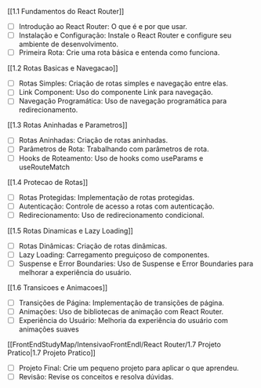 

 [[1.1 Fundamentos do React Router]]
- [ ] Introdução ao React Router: O que é e por que usar.
- [ ] Instalação e Configuração: Instale o React Router e configure seu ambiente de desenvolvimento.
- [ ] Primeira Rota: Crie uma rota básica e entenda como funciona.

 [[1.2 Rotas Basicas e Navegacao]]
- [ ] Rotas Simples: Criação de rotas simples e navegação entre elas.  
- [ ] Link Component: Uso do componente Link para navegação.  
- [ ] Navegação Programática: Uso de navegação programática para redirecionamento.

 [[1.3 Rotas Aninhadas e Parametros]]
- [ ] Rotas Aninhadas: Criação de rotas aninhadas.  
- [ ] Parâmetros de Rota: Trabalhando com parâmetros de rota.  
- [ ] Hooks de Roteamento: Uso de hooks como useParams e useRouteMatch

 [[1.4 Protecao de Rotas]]
- [ ] Rotas Protegidas: Implementação de rotas protegidas.  
- [ ] Autenticação: Controle de acesso a rotas com autenticação.  
- [ ] Redirecionamento: Uso de redirecionamento condicional.

 [[1.5 Rotas Dinamicas e Lazy Loading]]
- [ ] Rotas Dinâmicas: Criação de rotas dinâmicas.  
- [ ] Lazy Loading: Carregamento preguiçoso de componentes.  
- [ ] Suspense e Error Boundaries: Uso de Suspense e Error Boundaries para melhorar a experiência do usuário.

 [[1.6 Transicoes e Animacoes]]
- [ ] Transições de Página: Implementação de transições de página.  
- [ ] Animações: Uso de bibliotecas de animação com React Router.  
- [ ] Experiência do Usuário: Melhoria da experiência do usuário com animações suaves

 [[FrontEndStudyMap/IntensivaoFrontEndI/React Router/1.7 Projeto Pratico|1.7 Projeto Pratico]]
- [ ] Projeto Final: Crie um pequeno projeto para aplicar o que aprendeu.  
- [ ] Revisão: Revise os conceitos e resolva dúvidas.
